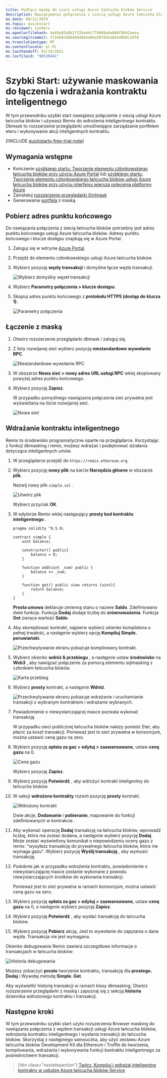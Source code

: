 ```yaml
---
title: Podłącz maskę do sieci usługi Azure łańcucha bloków Service
description: Nawiązywanie połączenia z siecią usługi Azure łańcucha bloków przy użyciu funkcji dbmask i wdrażanie kontraktu inteligentnego.
ms.date: 09/12/2019
ms.topic: quickstart
ms.reviewer: janders
ms.openlocfilehash: 4a45e02a861ff20a4dc774668a4e008f9b42aeea
ms.sourcegitcommit: 772eb9c6684dd4864e0ba507945a83e48b8c16f0
ms.translationtype: MT
ms.contentlocale: pl-PL
ms.lasthandoff: 03/19/2021
ms.locfileid: "90530441"
---
```

# <a name="quickstart-use-metamask-to-connect-and-deploy-a-smart-contract"></a>Szybki Start: używanie maskowania do łączenia i wdrażania kontraktu inteligentnego

W tym przewodniku szybki start nawiążesz połączenie z siecią usługi Azure łańcucha bloków i używasz Remix do wdrożenia inteligentnego kontraktu. Dbmask to rozszerzenie przeglądarki umożliwiające zarządzanie portfelem eteru i wykonywanie akcji inteligentnych kontraktu.

[!INCLUDE [quickstarts-free-trial-note](../../../includes/quickstarts-free-trial-note.md)]

## <a name="prerequisites"></a>Wymagania wstępne

* Kończenie [szybkiego startu: Tworzenie elementu członkowskiego łańcucha bloków przy użyciu Azure Portal](create-member.md) lub [szybkiego startu: Tworzenie elementu członkowskiego łańcucha bloków usługi Azure łańcucha bloków przy użyciu interfejsu wiersza polecenia platformy Azure](create-member-cli.md)
* Zainstaluj [rozszerzenie przeglądarki Xmlmask](https://metamask.io)
* Generowanie [portfela](https://metamask.zendesk.com/hc/en-us/articles/360015488971-New-to-MetaMask-Learn-How-to-Setup-MetaMask-the-First-Time) z maską

## <a name="get-endpoint-address"></a>Pobierz adres punktu końcowego

Do nawiązania połączenia z siecią łańcucha bloków potrzebny jest adres punktu końcowego usługi Azure łańcucha bloków. Adresy punktu końcowego i klucze dostępu znajdują się w Azure Portal.

1. Zaloguj się w witrynie [Azure Portal](https://portal.azure.com).
1. Przejdź do elementu członkowskiego usługi Azure łańcucha bloków.
1. Wybierz pozycję **węzły transakcji** i domyślne łącze węzła transakcji.

    ![Wybierz domyślny węzeł transakcji](./media/connect-metamask/transaction-nodes.png)

1. Wybierz **Parametry połączenia > klucze dostępu**.
1. Skopiuj adres punktu końcowego z **protokołu HTTPS (dostęp do klucza 1)**.

    ![Parametry połączenia](./media/connect-metamask/connection-string.png)

## <a name="connect-metamask"></a>Łączenie z maską

1. Otwórz rozszerzenie przeglądarki dbmask i zaloguj się.
1. Z listy rozwijanej sieć wybierz pozycję  **niestandardowe wywołanie RPC**.

    ![Niestandardowe wywołanie RPC](./media/connect-metamask/custom-rpc.png)

1. W obszarze **Nowa sieć > nowy adres URL usługi RPC** wklej skopiowany powyżej adres punktu końcowego.
1. Wybierz pozycję **Zapisz**.

    W przypadku pomyślnego nawiązania połączenia sieć prywatna jest wyświetlana na liście rozwijanej sieć.

    ![Nowa sieć](./media/connect-metamask/new-network.png)

## <a name="deploy-smart-contract"></a>Wdrażanie kontraktu inteligentnego

Remix to środowisko programistyczne oparte na przeglądarce. Korzystając z funkcji dbmasking i remix, możesz wdrażać i podejmować działania dotyczące inteligentnych umów.

1. W przeglądarce przejdź do `https://remix.ethereum.org`.
1. Wybierz pozycję **nowy plik** na karcie **Narzędzia główne** w obszarze **plik**.

    Nazwij nowy plik `simple.sol` .

    ![Utwórz plik](./media/connect-metamask/create-file.png)

    Wybierz przycisk **OK**.
1. W edytorze Remix wklej następujący **prosty kod kontraktu inteligentnego** .

    ```solidity
    pragma solidity ^0.5.0;
             
    contract simple {
        uint balance;
                 
        constructor() public{
            balance = 0;
        }
                 
        function add(uint _num) public {
            balance += _num;
        }
                 
        function get() public view returns (uint){
            return balance;
        }
    }
    ```

    **Prosta umowa** deklaruje zmienną stanu o nazwie **Saldo**. Zdefiniowano dwie funkcje. Funkcja **Dodaj** dodaje liczbę do **zrównoważenia**. Funkcja **Get** zwraca wartość **Saldo**.
1. Aby skompilować kontrakt, najpierw wybierz okienko kompilatora o pełnej trwałość, a następnie wybierz opcję  **Kompiluj Simple. peruwiański**.

    ![Przechwytywanie ekranu pokazuje kompilowany kontrakt.](./media/connect-metamask/compile.png)

1. Wybierz okienko **wdróż & przebiegu** , a następnie ustaw **środowisko** na **Web3** , aby nawiązać połączenie za pomocą elementu sqlmasking z członkiem łańcucha bloków.

    ![Karta przebieg](./media/connect-metamask/injected-web3.png)

1. Wybierz **prosty** kontrakt, a następnie **Wdróż**.

    ![Przechwytywanie ekranu pokazuje wdrażanie i uruchamianie transakcji z wybranym kontraktem i wdrażanie wybranych.](./media/connect-metamask/deploy.png)


1. Powiadomienie o niewystarczającej masce pozwala wykonać transakcję.

    W przypadku sieci publicznej łańcucha bloków należy ponieść Eter, aby płacić za koszt transakcji. Ponieważ jest to sieć prywatna w konsorcjum, można ustawić cenę gazu na zero.

1.  Wybierz pozycję **opłata za gaz > edytuj > zaawansowane**, ustaw **cenę gazu** na 0.

    ![Cena gazu](./media/connect-metamask/gas-price.png)

    Wybierz pozycję **Zapisz**.

1. Wybierz pozycję **Potwierdź** , aby wdrożyć kontrakt inteligentny do łańcucha bloków.
1. W sekcji **wdrożone kontrakty** rozwiń pozycję **prosty** kontrakt.

    ![Wdrożony kontrakt](./media/connect-metamask/deployed-contract.png)

    Dwie akcje, **Dodawanie** i **pobieranie**, mapowanie do funkcji zdefiniowanych w kontrakcie.

1. Aby wykonać operację **Dodaj** transakcję na łańcucha bloków, wprowadź liczbę, która ma zostać dodana, a następnie wybierz pozycję **Dodaj**. Może zostać wyświetlony komunikat o niepowodzeniu oceny gazu z remix: "wysyłasz transakcję do prywatnego łańcucha bloków, która nie wymaga gazu". Wybierz pozycję **Wyślij transakcję** , aby wymusić transakcję.
1. Podobnie jak w przypadku wdrożenia kontraktu, powiadomienie o niewystarczającej masce zostanie wykonane z powodu niewystarczających środków do wykonania transakcji.

    Ponieważ jest to sieć prywatna w ramach konsorcjum, można ustawić cenę gazu na zero.

1. Wybierz pozycję **opłata za gaz > edytuj > zaawansowane**, ustaw **cenę gazu** na 0, a następnie wybierz pozycję **Zapisz**.
1. Wybierz pozycję **Potwierdź** , aby wysłać transakcję do łańcucha bloków.
1. Wybierz pozycję **Pobierz** akcję. Jest to wywołanie do zapytania o dane węzła. Transakcja nie jest wymagana.

Okienko debugowanie Remix zawiera szczegółowe informacje o transakcjach w łańcucha bloków:

![Historia debugowania](./media/connect-metamask/debug.png)

Możesz zobaczyć **proste** tworzenie kontraktu, transakcję dla **prostego. Dodaj** i Wywołaj metodę **Simple. Get**.

Aby wyświetlić historię transakcji w ramach klasy dbmasking, Otwórz rozszerzenie przeglądarki z maską i zapoznaj się z sekcją **historia** dziennika wdrożonego kontraktu i transakcji.

## <a name="next-steps"></a>Następne kroki

W tym przewodniku szybki start użyto rozszerzenia Browser masking do nawiązania połączenia z węzłem transakcji usługi Azure łańcucha bloków, wdrożenia kontraktu inteligentnego i wysłania transakcji do łańcucha bloków. Skorzystaj z następnego samouczka, aby użyć zestawu Azure łańcucha bloków Development Kit dla Ethereum i Truffle do tworzenia, kompilowania, wdrażania i wykonywania funkcji kontraktu inteligentnego za pośrednictwem transakcji.

> [!div class="nextstepaction"]
> [Twórz, Kompiluj i wdrażaj inteligentne kontrakty w usłudze Azure łańcucha bloków Service](send-transaction.md)